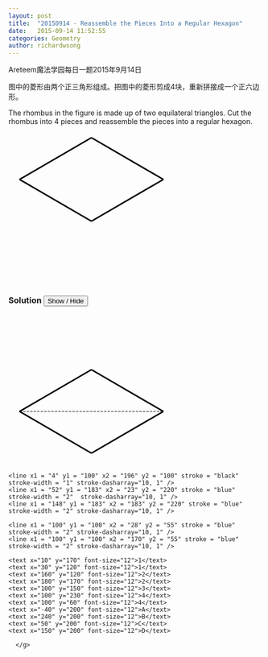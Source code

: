 ```yaml
---
layout: post
title:  "20150914 - Reassemble the Pieces Into a Regular Hexagon"
date:   2015-09-14 11:52:55
categories: Geometry
author: richardwsong
---
```


Areteem魔法学园每日一题2015年9月14日
<br>
<problem>
<p>	
图中的菱形由两个正三角形组成。把图中的菱形剪成4块，重新拼接成一个正六边形。
</P>
<p>
The rhombus in the figure is made up of two equilateral triangles. Cut the rhombus into 4 pieces and reassemble the pieces into a regular hexagon.
</p>
<svg width="350px" height="300px" viewBox="0 0 300 300">
  <g transform="translate(40, 10)">
   <line x1 = "100" y1 = "0" x2 = "243" y2 = "83" stroke = "black" stroke-width = "3"/>
   <line x1 = "100" y1 = "0" x2 = "-43" y2 = "83" stroke = "black" stroke-width = "3"/>
   <line x1 = "-43" y1 = "83" x2 = "100" y2 = "166" stroke = "black" stroke-width = "3"/>
   <line x1 = "243" y1 = "83" x2 = "100" y2 = "166" stroke = "black" stroke-width = "3"/>
</g>
    
 </svg>
</problem>



### Solution <button>Show / Hide</button>


<solution>
<svg width="350px" height="300px" viewBox="0 0 300 300">
  <g transform="translate(40, 10)">
   <line x1 = "100" y1 = "100" x2 = "243" y2 = "183" stroke = "black" stroke-width = "3"/>
   <line x1 = "100" y1 = "100" x2 = "-43" y2 = "183" stroke = "black" stroke-width = "3"/>
   <line x1 = "-43" y1 = "183" x2 = "100" y2 = "266" stroke = "black" stroke-width = "3"/>
   <line x1 = "243" y1 = "183" x2 = "100" y2 = "266" stroke = "black" stroke-width = "3"/>
  
   <line x1 = "-43" y1 = "183" x2 = "243" y2 = "183" stroke = "black" stroke-width = "1" stroke-dasharray="5, 2" />  
  
  <polygon style="fill:none;stroke:blue;stroke-width:2px"
             points="148,183.138438763306 52,183.138438763306 4,100 52,16.8615612366939 148,16.8615612366939 196,99.9999999999999 148,183.138438763306" stroke-dasharray="10, 1"  />
  
	<line x1 = "4" y1 = "100" x2 = "196" y2 = "100" stroke = "black" stroke-width = "1" stroke-dasharray="10, 1" />
	<line x1 = "52" y1 = "183" x2 = "23" y2 = "220" stroke = "blue" stroke-width = "2"  stroke-dasharray="10, 1" />
	<line x1 = "148" y1 = "183" x2 = "183" y2 = "220" stroke = "blue" stroke-width = "2" stroke-dasharray="10, 1" />

	<line x1 = "100" y1 = "100" x2 = "28" y2 = "55" stroke = "blue" stroke-width = "2" stroke-dasharray="10, 1" />
	<line x1 = "100" y1 = "100" x2 = "170" y2 = "55" stroke = "blue" stroke-width = "2" stroke-dasharray="10, 1" />

	<text x="10" y="170" font-size="12">1</text>
	<text x="30" y="120" font-size="12">1</text>
	<text x="160" y="120" font-size="12">2</text>
	<text x="180" y="170" font-size="12">2</text> 
	<text x="100" y="150" font-size="12">3</text>
	<text x="100" y="230" font-size="12">4</text>
	<text x="100" y="60" font-size="12">4</text>
	<text x="-40" y="200" font-size="12">A</text>
	<text x="240" y="200" font-size="12">B</text>
	<text x="50" y="200" font-size="12">C</text> 
	<text x="150" y="200" font-size="12">D</text>  
    
      </g>
     
</svg>

</solution>
